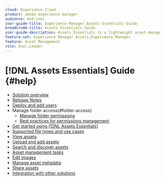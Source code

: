 ```yaml
---
cloud: Experience Cloud
product: adobe experience manager
audience: end-user
user-guide-title: Experience Manager Assets Essentials Guide
breadcrumb-title: Assets Essentials Guide
user-guide-description: Assets Essentials is a lightweight asset management solution that works from within other Experience Cloud applications.
feature-set: Experience Manager Assets,Experience Manager
feature: Asset Management
role: User,Leader
---
```


# [!DNL Assets Essentials] Guide {#help}

+ [Solution overview](introduction.md)
+ [Release Notes](release-notes.md)
+ [Deploy and add users](deploy-administer.md)
+ Manage folder access{#folder-access}
  + [Manage folder permissions](manage-permissions.md)
  + [Best practices for permissions management](permission-management-best-practices.md)
+ [Get started using [!DNL Assets Essentials]](get-started.md)
+ [Supported file types and use cases](supported-file-formats.md)
+ [View assets](navigate-view.md)
+ [Upload and add assets](add-delete.md)
+ [Search and discover assets](search.md)
+ [Asset management tasks](manage-organize.md)
+ [Edit images](edit-images.md)
+ [Manage asset metadata](metadata.md)
+ [Share assets](share-links-for-assets.md)
+ [Integration with other solutions](integration.md)
